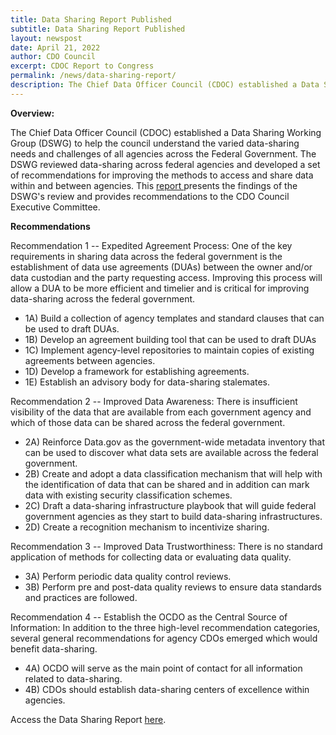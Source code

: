 ```yaml
---
title: Data Sharing Report Published
subtitle: Data Sharing Report Published
layout: newspost
date: April 21, 2022
author: CDO Council
excerpt: CDOC Report to Congress
permalink: /news/data-sharing-report/
description: The Chief Data Officer Council (CDOC) established a Data Sharing Working Group (DSWG) to help the council understand the varied data-sharing needs and challenges of all agencies across the Federal Government. ...
---
```

**Overview:**

The Chief Data Officer Council (CDOC) established a Data Sharing Working Group (DSWG) to help the council understand the varied data-sharing needs and challenges of all agencies across the Federal Government. The DSWG reviewed data-sharing across federal agencies and developed a set of recommendations for improving the methods to access and share data within and between agencies. This [report ](https://resources.data.gov/resources/2021_DSWG%20Recommendations_and_Findings_508/)presents the findings of the DSWG's review and provides recommendations to the CDO Council Executive Committee.

**Recommendations**

Recommendation 1 -- Expedited Agreement Process: One of the key requirements in sharing data across the federal government is the establishment of data use agreements (DUAs) between the owner and/or data custodian and the party requesting access. Improving this process will allow a DUA to be more efficient and timelier and is critical for improving data-sharing across the federal government.
- 1A) Build a collection of agency templates and standard clauses that can be used to draft DUAs.
- 1B) Develop an agreement building tool that can be used to draft DUAs
- 1C) Implement agency-level repositories to maintain copies of existing agreements between agencies.
- 1D) Develop a framework for establishing agreements.
- 1E) Establish an advisory body for data-sharing stalemates.

Recommendation 2 -- Improved Data Awareness: There is insufficient visibility of the data that are available from each government agency and which of those data can be shared across the federal government.
- 2A) Reinforce Data.gov as the government-wide metadata inventory that can be used to discover what data sets are available across the federal government.
- 2B) Create and adopt a data classification mechanism that will help with the identification of data that can be shared and in addition can mark data with existing security classification schemes.
- 2C) Draft a data-sharing infrastructure playbook that will guide federal government agencies as they start to build data-sharing infrastructures.
- 2D) Create a recognition mechanism to incentivize sharing.

Recommendation 3 -- Improved Data Trustworthiness: There is no standard application of methods for collecting data or evaluating data quality.
- 3A) Perform periodic data quality control reviews.
- 3B) Perform pre and post-data quality reviews to ensure data standards and practices are followed.

Recommendation 4 -- Establish the OCDO as the Central Source of Information: In addition to the three high-level recommendation categories, several general recommendations for agency CDOs emerged which would benefit data-sharing.
- 4A) OCDO will serve as the main point of contact for all information related to data-sharing.
- 4B) CDOs should establish data-sharing centers of excellence within agencies.

Access the Data Sharing Report [here](https://resources.data.gov/resources/2021_DSWG%20Recommendations_and_Findings_508/).